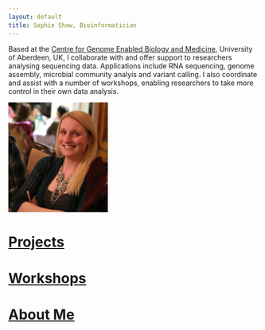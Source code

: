 ```yaml
---
layout: default
title: Sophie Shaw, Bioinformatician
---
```


Based at the [Centre for Genome Enabled Biology and Medicine](http://www.abdn.ac.uk/genomics/), University of Aberdeen, UK, I collaborate with and offer support to researchers analysing sequencing data. Applications include RNA sequencing, genome assembly, microbial community analyis and variant calling. I also coordinate and assist with a number of workshops, enabling researchers to take more control in their own data analysis. 

<img src="./Sophie_Shaw_Photo.jpg" width="200"/>

# [Projects](./projects/index.md)
# [Workshops](./workshops/index.md)
# [About Me](./CV/index.md)
